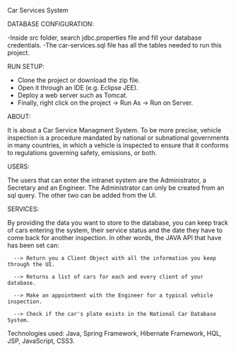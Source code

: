 Car Services System

DATABASE CONFIGURATION:

  -Inside src folder, search jdbc.properties file and fill your database credentials.
  -The car-services.sql file has all the tables needed to run this project.

RUN SETUP:
  - Clone the project or download the zip file.
  - Open it through an IDE (e.g. Eclipse JEE).
  - Deploy a web server such as Tomcat.
  - Finally, right click on the project -> Run As -> Run on Server.
  
ABOUT:

  It is about a Car Service Managment System. To be more precise, vehicle inspection is a procedure mandated by national or subnational     governments in many countries, in which a vehicle is inspected to ensure that it conforms to regulations governing safety, emissions, or   both.

USERS: 

  The users that can enter the intranet system are the Administrator, a Secretary and an Engineer. The Administrator can only be created     from an sql query. The other two can be added from the UI.
  
  
SERVICES:

  By providing the data you want to store to the database, you can keep track of cars entering the system, their service status and the     date they have to come back for another inspection.
  In other words, the JAVA API that have has been set can:
  
      --> Return you a Client Object with all the information you keep through the UI.
      
      --> Returns a list of cars for each and every client of your database.
      
      --> Make an appointment with the Engineer for a typical vehicle inspection.
      
      --> Check if the car's plate exists in the National Car Database System.

Technologies used: Java, Spring Framework, Hibernate Framework, HQL, JSP, JavaScript, CSS3.
